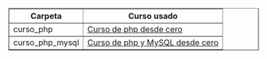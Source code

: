 <table border="1" align="center">
  <tr>
    <th>Carpeta</th>
    <th>Curso usado</th>
  </tr>
  <tr>
    <td>curso_php</td>
    <td><a href="https://www.youtube.com/watch?v=lLsyzBggW_o&list=PLH_tVOsiVGzmnl7ImSmhIw5qb9Sy5KJRE&index=1">Curso de php desde cero</a></td>
  </tr>
  <tr>
    <td>curso_php_mysql</td>
    <td><a href="https://www.youtube.com/watch?v=iOVXAbI73WM&list=PLH_tVOsiVGzmnl7ImSmhIw5qb9Sy5KJRE&index=53">Curso de php y MySQL desde cero</a></td>
  </tr>
</table>
